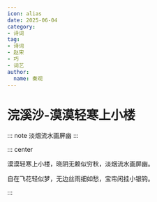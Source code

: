 ```yaml
---
icon: alias
date: 2025-06-04
category:
- 诗词
tag:
- 诗词
- 赵宋
- 巧
- 词艺
author:
  name: 秦观 
---
```


# 浣溪沙-漠漠轻寒上小楼

::: note 
淡烟流水画屏幽
:::

<!-- more -->


::: center

漠漠轻寒上小楼，晓阴无赖似穷秋，淡烟流水画屏幽。

自在飞花轻似梦，无边丝雨细如愁，宝帘闲挂小银钩。

:::
